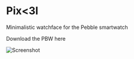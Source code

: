 Pix<3l
============

Minimalistic watchface for the Pebble smartwatch

Download the PBW here

![Screenshot](http://u.jdiez.me/2013-04-13_21-48-44.png)
